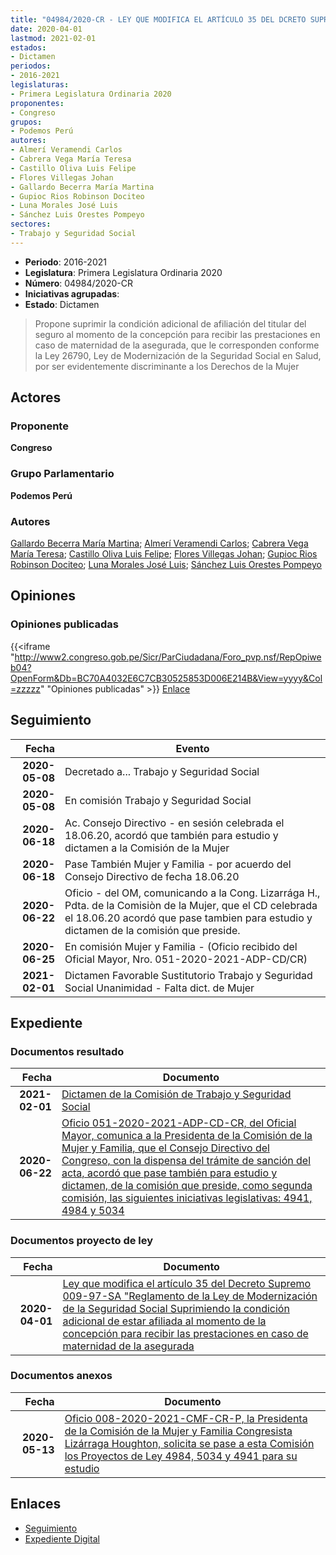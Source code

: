 ```yaml
---
title: "04984/2020-CR - LEY QUE MODIFICA EL ARTÍCULO 35 DEL DCRETO SUPREMO 009-97-SA-REGLAMENTO DE LA LEY DE MODERNIZACIÓN DE LA SEGURIDAD SOCIAL SUPRIMIENDO LA CONDICIÓN ADICIONAL DE ESTAR AFILIADA AL MOMENTO DE LA CONCEPCIÓN PARA RECIBIR LAS PRESTACIONES EN CASO DE MATERNIDAD DE LA ASEGURADA"
date: 2020-04-01
lastmod: 2021-02-01
estados:
- Dictamen
periodos:
- 2016-2021
legislaturas:
- Primera Legislatura Ordinaria 2020
proponentes:
- Congreso
grupos:
- Podemos Perú
autores:
- Almerí Veramendi Carlos
- Cabrera Vega María Teresa
- Castillo Oliva Luis Felipe
- Flores Villegas Johan
- Gallardo Becerra María Martina
- Gupioc Rios Robinson Dociteo
- Luna Morales José Luis
- Sánchez Luis Orestes Pompeyo
sectores:
- Trabajo y Seguridad Social
---
```

- **Periodo**: 2016-2021
- **Legislatura**: Primera Legislatura Ordinaria 2020
- **Número**: 04984/2020-CR
- **Iniciativas agrupadas**: 
- **Estado**: Dictamen

> Propone suprimir la condición adicional de afiliación del titular del seguro al momento de la concepción para recibir las prestaciones en caso de maternidad de la asegurada, que le corresponden conforme la Ley 26790, Ley de Modernización de la Seguridad Social en Salud, por ser evidentemente discriminante a los Derechos de la Mujer


## Actores

### Proponente

**Congreso**

### Grupo Parlamentario

**Podemos Perú**

### Autores

[Gallardo Becerra María Martina](mailto:mailto:mgallardo@congreso.gob.pe); [Almerí Veramendi Carlos](mailto:mailto:calmeri@congreso.gob.pe); [Cabrera Vega María Teresa](mailto:mailto:mcabrera@congreso.gob.pe); [Castillo Oliva Luis Felipe](mailto:mailto:lcastilloo@congreso.gob.pe); [Flores Villegas Johan](mailto:mailto:jfloresv@congreso.gob.pe); [Gupioc Rios Robinson Dociteo](mailto:mailto:rgupioc@congreso.gob.pe); [Luna Morales José Luis](mailto:mailto:jlunam@congreso.gob.pe); [Sánchez Luis Orestes Pompeyo](mailto:mailto:osanchez@congreso.gob.pe)

## Opiniones

### Opiniones publicadas

{{<iframe "http://www2.congreso.gob.pe/Sicr/ParCiudadana/Foro_pvp.nsf/RepOpiweb04?OpenForm&Db=BC70A4032E6C7CB30525853D006E214B&View=yyyy&Col=zzzzz" "Opiniones publicadas" >}}
[Enlace](http://www2.congreso.gob.pe/Sicr/ParCiudadana/Foro_pvp.nsf/RepOpiweb04?OpenForm&Db=BC70A4032E6C7CB30525853D006E214B&View=yyyy&Col=zzzzz)


## Seguimiento

| Fecha | Evento |
|------:|--------|
| **2020-05-08** | Decretado a... Trabajo y Seguridad Social |
| **2020-05-08** | En comisión Trabajo y Seguridad Social |
| **2020-06-18** | Ac. Consejo Directivo - en sesión celebrada el 18.06.20, acordó que también para estudio y dictamen a la Comisión de la Mujer |
| **2020-06-18** | Pase También Mujer y Familia - por acuerdo del Consejo Directivo de fecha 18.06.20 |
| **2020-06-22** | Oficio - del OM, comunicando a la Cong. Lizarrága H., Pdta. de la Comisiòn de la Mujer, que el CD celebrada el 18.06.20 acordó que pase tambien para estudio y dictamen de la comisión que preside. |
| **2020-06-25** | En comisión Mujer y Familia - (Oficio recibido del Oficial Mayor, Nro. 051-2020-2021-ADP-CD/CR) |
| **2021-02-01** | Dictamen Favorable Sustitutorio Trabajo y Seguridad Social Unanimidad - Falta dict. de Mujer |

## Expediente

### Documentos resultado

| Fecha | Documento |
|------:|-----------|
| **2021-02-01** | [Dictamen de la Comisión de Trabajo y Seguridad Social](https://leyes.congreso.gob.pe/Documentos/2016_2021/Dictamenes/Proyectos_de_Ley/04984DC22MAY20210201.pdf) |
| **2020-06-22** | [Oficio 051-2020-2021-ADP-CD-CR, del Oficial Mayor, comunica a la Presidenta de la Comisión de la Mujer y Familia, que el Consejo Directivo del Congreso, con la dispensa del trámite de sanción del acta, acordó que pase también para estudio y dictamen, de la comisión que preside, como segunda comisión, las siguientes iniciativas legislativas: 4941, 4984 y 5034](http://www.leyes.congreso.gob.pe/Documentos/2016_2021/Oficios/Oficialia_Mayor/OFICIO-051-2020-2021-ADP-CD-CR.pdf) |

### Documentos proyecto de ley

| Fecha | Documento |
|------:|-----------|
| **2020-04-01** | [Ley que modifica el artículo 35 del Decreto Supremo 009-97-SA "Reglamento de la Ley de Modernización de la Seguridad Social Suprimiendo la condición adicional de estar afiliada al momento de la concepción para recibir las prestaciones en caso de maternidad de la asegurada](http://www.leyes.congreso.gob.pe/Documentos/2016_2021/Proyectos_de_Ley_y_de_Resoluciones_Legislativas/PL04984_20200401.pdf) |

### Documentos anexos

| Fecha | Documento |
|------:|-----------|
| **2020-05-13** | [Oficio 008-2020-2021-CMF-CR-P, la Presidenta de la Comisión de la Mujer y Familia Congresista Lizárraga Houghton, solicita se pase a esta Comisión los Proyectos de Ley 4984, 5034 y 4941 para su estudio](http://www.leyes.congreso.gob.pe/Documentos/2016_2021/Oficios/Comisiones_Ordinarias/OFICIO-008-2020-2021-CMF-CR-P.pdf) |

## Enlaces

- [Seguimiento](http://www2.congreso.gob.pe/Sicr/TraDocEstProc/CLProLey2016.nsf/f7fff46988ca05b1052578e100829cc7/b1060dd59f94f7d60525853d0070e76c?OpenDocument)
- [Expediente Digital](http://www2.congreso.gob.pe/Sicr/TraDocEstProc/Expvirt_2011.nsf/visbusqptramdoc1621/04984?opendocument)

